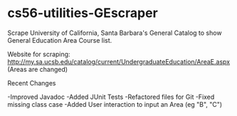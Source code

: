 cs56-utilities-GEscraper
========================

Scrape University of California, Santa Barbara's General Catalog to show General Education Area Course list.

Website for scraping: http://my.sa.ucsb.edu/catalog/current/UndergraduateEducation/AreaE.aspx (Areas are changed)

Recent Changes

-Improved Javadoc
-Added JUnit Tests
-Refactored files for Git
-Fixed missing class case
-Added User interaction to input an Area (eg "B", "C")